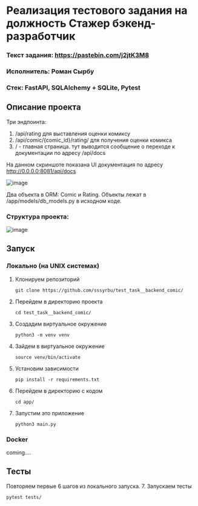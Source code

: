 # Реализация тестового задания на должность Стажер бэкенд-разработчик
### Текст задания: https://pastebin.com/j2jtK3M8
### Исполнитель: Роман Сырбу
### Стек: FastAPI, SQLAlchemy + SQLite, Pytest

## Описание проекта
Три эндпоинта: 
1. /api/rating для выставления оценки комиксу
2. /api/comic/{comic_id}/rating/ для получения оценки комикса
3. / - главная страница. тут выводится сообщение о переходе к документации по адресу /api/docs

На данном скриншоте показана UI документация по адресу http://0.0.0.0:8081/api/docs

![image](https://github.com/sssyrbu/test_task__backend_comic/assets/68150627/835e399e-1728-404d-ade6-a6473114940d)

Два объекта в ORM: Comic и Rating. Объекты лежат в /app/models/db_models.py в исходном коде.

### Структура проекта:

![image](https://github.com/sssyrbu/test_task__backend_comic/assets/68150627/37ff6776-21e2-458d-9eea-b507075e597a)

## Запуск
### Локально (на UNIX системах)
1. Клонируем репозиторий
   ```
   git clone https://github.com/sssyrbu/test_task__backend_comic/
   ```
2. Перейдем в директорию проекта
   ```
   cd test_task__backend_comic/
   ```
3. Создадим виртуальное окружение
   ```
   python3 -m venv venv
   ```
4. Зайдем в виртуальное окружение
   ```
   source venv/bin/activate
   ```
5. Установим зависимости
   ```
   pip install -r requirements.txt
   ```
6. Перейдем в директорию с кодом
   ```
   cd app/
   ```
7. Запустим это приложение
   ```
   python3 main.py
   ```

### Docker
coming....

## Тесты
Повторяем первые 6 шагов из локального запуска.
7. Запускаем тесты
  ```
  pytest tests/
  ```


